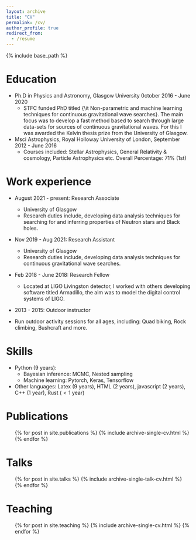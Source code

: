 ```yaml
---
layout: archive
title: "CV"
permalink: /cv/
author_profile: true
redirect_from:
  - /resume
---
```


{% include base_path %}

Education
======
* Ph.D in Physics and Astronomy, Glasgow University 0ctober 2016 - June 2020
  * STFC funded PhD titled {\it Non-parametric and machine learning techniques for continuous gravitational wave searches}. The main focus was to develop a fast method based to search through large data-sets for sources of continuous gravitational waves. For this I was awarded the Kelvin thesis prize from the University of Glasgow.
* Msci Astrophysics, Royal Holloway University of London, September 2012 - June 2016
  * Courses included: Stellar Astrophysics, General Relativity \& cosmology, Particle Astrophysics etc. Overall Percentage: 71% (1st)

Work experience
======
* August 2021 - present: Research Associate
  * University of Glasgow
  * Research duties include, developing data analysis techniques for searching for and inferring properties of Neutron stars and Black holes. 

* Nov 2019 - Aug 2021: Research Assistant
  * University of Glasgow
  * Research duties include, developing data analysis techniques for continuous gravitational wave searches. 

* Feb 2018 - June 2018: Research Fellow
  * Located at LIGO Livingston detector, I worked with others developing software titled Armadillo, the aim was to model the digital control systems of LIGO.

* 2013 - 2015: Outdoor instructor
 * Run outdoor activity sessions for all ages, including: Quad biking, Rock climbing, Bushcraft and more.

Skills
======
* Python (9 years):
  * Bayesian inference: MCMC, Nested sampling
  * Machine learning: Pytorch, Keras, Tensorflow
* Other languages: Latex (9 years), HTML (2 years), javascript (2 years), C++ (1 year), Rust ($<1$ year)

Publications
======
  <ul>{% for post in site.publications %}
    {% include archive-single-cv.html %}
  {% endfor %}</ul>
  
Talks
======
  <ul>{% for post in site.talks %}
    {% include archive-single-talk-cv.html %}
  {% endfor %}</ul>
  
Teaching
======
  <ul>{% for post in site.teaching %}
    {% include archive-single-cv.html %}
  {% endfor %}</ul>
  

